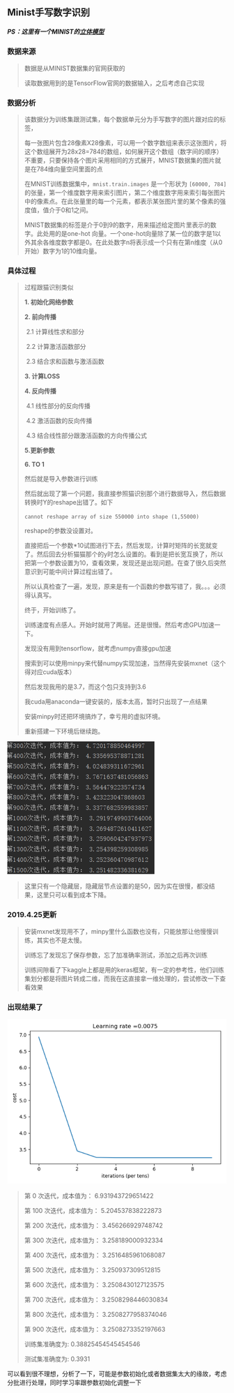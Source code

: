 ## Minist手写数字识别

##### PS：这里有一个MINIST的[立体模型](<http://scs.ryerson.ca/~aharley/vis/conv/>)

### 数据来源

> 数据是从MINIST数据集的官网获取的
>
> 读取数据用到的是TensorFlow官网的数据输入，之后考虑自己实现

### 数据分析

> 该数据分为训练集跟测试集，每个数据单元分为手写数字的图片跟对应的标签，
>
> 每一张图片包含28像素X28像素，可以用一个数字数组来表示这张图片，将这个数组展开为28x28=784的数组，如何展开这个数组（数字间的顺序）不重要，只要保持各个图片采用相同的方式展开，MNIST数据集的图片就是在784维向量空间里面的点
>
> 在MNIST训练数据集中，`mnist.train.images` 是一个形状为 `[60000, 784]` 的张量，第一个维度数字用来索引图片，第二个维度数字用来索引每张图片中的像素点。在此张量里的每一个元素，都表示某张图片里的某个像素的强度值，值介于0和1之间。
>
> MNIST数据集的标签是介于0到9的数字，用来描述给定图片里表示的数字。此处用的是one-hot 向量。一个one-hot向量除了某一位的数字是1以外其余各维度数字都是0。在此处数字n将表示成一个只有在第n维度（从0开始）数字为1的10维向量。

### 具体过程

> 过程跟猫识别类似
>
> **1. 初始化网络参数**
>
> **2. 前向传播**
>
> ​	2.1 计算线性求和部分
>
> ​	2.2 计算激活函数部分
>
> ​	2.3 结合求和函数与激活函数
>
> **3. 计算LOSS**
>
> **4. 反向传播**
>
> ​	4.1 线性部分的反向传播
>
> ​	4.2 激活函数的反向传播
>
> ​	4.3 结合线性部分跟激活函数的方向传播公式
>
> **5.更新参数**
>
> **6. TO 1**
>
> 然后就是导入参数进行训练
>
> 然后就出现了第一个问题，我直接参照猫识别那个进行数据导入，然后数据转换时Y的reshape出错了。如下
>
> `cannot reshape array of size 550000 into shape (1,55000)`
>
> reshape的参数没设置对。
>
> 直接把后一个参数*10试图进行下去，然后发现，计算时矩阵的长宽就变了。然后回去分析猫猫那个的y时怎么设置的。看到是把长宽互换了，所以把第一个参数设置为10，查看效果，发现还是出现问题。在查了很久后突然意识到可能中间计算过程出错了。
>
> 所以认真检查了一遍，发现，原来是有一个函数的参数写错了，我。。。必须得认真写。
>
> 终于，开始训练了。
>
> 训练速度有点感人。开始时就用了两层。还是很慢。然后考虑GPU加速一下。
>
> 发现没有用到tensorflow，就考虑numpy直接gpu加速
>
> 搜索到可以使用minpy来代替numpy实现加速，当然得先安装mxnet（这个得对应cuda版本）
>
> 然后发现我用的是3.7，而这个包只支持到3.6
>
> 我cuda用anaconda一键安装的，版本太高，暂时只出现了一点结果
>
> 安装minpy时还把环境搞炸了，幸亏用的虚拟环境。
>
> 重新搭建一下环境后继续跑。



![1](1.png)

> 这里只有一个隐藏层，隐藏层节点设置的是50，因为实在很慢，都没结果，这里只可以看到成本下降。

### 2019.4.25更新

>  安装mxnet发现用不了，minpy里什么函数也没有，只能放那让他慢慢训练，其实也不是太慢。
>
>  训练忘了发现忘了保存参数，忘了加准确率测试，添加之后再次训练
>
>  训练间隙看了下kaggle上都是用的keras框架，有一定的参考性，他们训练集划分都是将图片转成二维，而我在这直接拿一维处理的，尝试修改一下查看效果

### 出现结果了

![2](assets\2.png)

>第 0 次迭代，成本值为： 6.931943729651422
>
>第 100 次迭代，成本值为： 5.204537838222873
>
>第 200 次迭代，成本值为： 3.456266929748742
>
>第 300 次迭代，成本值为： 3.258189000932334
>
>第 400 次迭代，成本值为： 3.2516485961068087
>
>第 500 次迭代，成本值为： 3.250937309512815
>
>第 600 次迭代，成本值为： 3.2508430127123575
>
>第 700 次迭代，成本值为： 3.2508298446030834
>
>第 800 次迭代，成本值为： 3.2508277958374046
>
>第 900 次迭代，成本值为： 3.2508273352197663
>
>训练集准确度为: 0.38825454545454546
>
>测试集准确度为: 0.3931

可以看到很不理想，分析了一下，可能是参数初始化或者数据集太大的缘故，考虑分批进行处理，同时学习率跟参数初始化调整一下